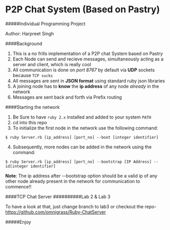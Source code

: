 # P2P Chat System (Based on Pastry)
#####Individual Programming Project

Author: Harpreet Singh

####Background

1. This is a no frills implementation of a P2P chat System based on Pastry
2. Each Node can send and recieve messages, simultaneously acting as a server
   and client, which is really cool
2. All communication is done on *port 8767* by default via **UDP** sockets because `TCP sucks` 
3. All messages are sent in **JSON format** using standard ruby json libraries
4. A joining node has to **know** the **ip address** of any node *already* in the network
5. Messages are sent back and forth via Prefix routing 

####Starting the network

1. Be Sure to have `ruby 2.x` installed and added to your system `PATH`
2. cd into this repo
3. To initialize the first node in the network use the following command:

```
$ ruby Server.rb [ip_address] [port_no] --boot [integer identifier]
```    
4. Subsequently, more nodes can be added in the network using the command:

```   
$ ruby Server.rb [ip_address] [port_no] --bootstrap [IP Address] --id[integer identifier]
```

**Note**: The ip address after --bootstrap option should be a valid ip of any other node
already present in the network for communication to commence!!

####TCP Chat Server
##########Lab 2 & Lab 3

To have a look at that, just change branch to lab3
or checkout the repo- https://github.com/omnigrass/Ruby-ChatServer

#####Enjoy
